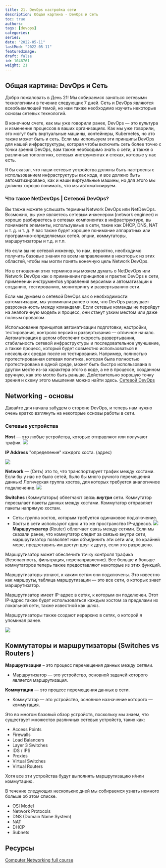 ```yaml
---
title: 21. DevOps настройка сети
description: Общая картина - DevOps и Сеть
toc: true
authors:
tags: [devops]
categories:
series: 
date: "2022-05-11"
lastMod: "2022-05-11"
featuredImage:
draft: false
id: 1048761
weight: 21
---
```

## Общая картина: DevOps и Сеть

Добро пожаловать в День 21! Мы собираемся заняться сетевыми технологиями в течение следующих 7 дней. Сеть и DevOps являются всеобъемлющей темой, но нам также необходимо изучить некоторые основы сетевых технологий.

В конечном счете, как мы уже говорили ранее, DevOps — это культура и изменение процессов в ваших организациях. Как мы уже говорили, это могут быть виртуальные машины, контейнеры, Kubernetes, но это также может быть и сеть. Если мы используем эти принципы DevOps для нашей инфраструктуры, которая чтобы включить сеть более точно с точки зрения DevOps, вам также необходимо знать о сети, а также о различных топологиях, сетевых инструментах и ​​стеках, которые у нас есть.

Я бы сказал, что наши сетевые устройства должны быть настроены с использованием инфраструктуры как кода, и все должно быть автоматизировано, как и наши виртуальные машины, но для этого мы должны хорошо понимать, что мы автоматизируем.

### Что такое NetDevOps | Сетевой DevOps?

Вы также можете услышать термины Network DevOps или NetDevOps. Возможно, вы уже являетесь сетевым инженером (network engineer) и хорошо разбираетесь в сетевых компонентах в инфраструктуре, вы понимаете элементы, используемые в сети, такие как DHCP, DNS, NAT и т. д. и т. д. У вас также будет хорошее понимание аппаратных или программно-определяемых сетей. опции, коммутаторы, маршрутизаторы и т.д. и т.п.

Но если вы не сетевой инженер, то нам, вероятно, необходимо получить базовые знания по всем направлениям в некоторых из этих областей, чтобы мы могли понять конечную цель Network DevOps.

Но в отношении этих терминов мы можем думать о NetDevOps или Network DevOps как о применении принципов и практик DevOps к сети, применении инструментов управления версиями и автоматизации к созданию, тестированию, мониторингу и развертыванию сети.

Если мы думаем о сетевой DevOps как о необходимости автоматизации, мы упоминали ранее о том, что DevOps разрушает разрозненность между командами. Если сетевые команды не перейдут на аналогичную модель и процесс, они станут узким местом или даже полным провалом.

Использование принципов автоматизации подготовки, настройки, тестирования, контроля версий и развертывания — отличное начало. Автоматизация в целом обеспечит скорость развертывания, стабильность сетевой инфраструктуры и последовательное улучшение, а также процесс, который будет совместно использоваться в нескольких средах после их тестирования. Например, полностью протестированная сетевая политика, которая была полностью протестирована в одной среде, может быть быстро использована в другом месте из-за характера этого в коде, а не в процессе, созданном вручную, как это могло быть раньше.
Действительно хорошую точку зрения и схему этого мышления можно найти здесь. [Сетевой DevOps](https://www.thousandeyes.com/learning/techtorials/network-devops)

## Networking - основы

Давайте для начала забудем о стороне DevOps, и теперь нам нужно очень кратко взглянуть на некоторые основы работы в сети.

### Сетевые устройства

**Host** — это любые устройства, которые отправляют или получают трафик.
![](../images/Day21_Networking1.ru.png?v1)

**IP Address** "определение" каждого хоста. (адрес)

![](../images/Day21_Networking2.ru.png?v1)

**Network**  — (Сеть) это то, что транспортирует трафик между хостами. Если бы у нас не было сетей, было бы много ручного перемещения данных!
Логическая группа хостов, для которых требуется аналогичное подключение.
![](../images/Day21_Networking3.ru.png?v1)

**Switches** (Коммутаторы) облегчают связь ***внутри*** сети. Коммутатор пересылает пакеты данных между хостами. Коммутатор отправляет пакеты напрямую хостам.

- Сеть: группа хостов, которым требуется одинаковое подключение.
- Хосты в сети используют одно и то же пространство IP-адресов.
![](../images/Day21_Networking4.ru.png?v1)
**Маршрутизатор** (Router) облегчает связь между сетями. Если мы сказали ранее, что коммутатор следит за связью внутри сети, маршрутизатор позволяет нам объединить эти сети или, по крайней мере, предоставить им доступ друг к другу, если это разрешено.

Маршрутизатор может обеспечить точку контроля трафика (безопасность, фильтрация, перенаправление). Все больше и больше коммутаторов теперь также предоставляют некоторые из этих функций.

Маршрутизаторы узнают, к каким сетям они подключены. Это известно как маршруты, таблица маршрутизации — это все сети, о которых знает маршрутизатор.

Маршрутизатор имеет IP-адрес в сетях, к которым он подключен. Этот IP-адрес также будет использоваться каждым хостом за пределами их локальной сети, также известной как шлюз.

Маршрутизаторы также создают иерархию в сетях, о которой я упоминал ранее.

![](../images/Day21_Networking5.ru.png?v1)

## Коммутаторы и маршрутизаторы (Switches vs Routers )

**Маршрутизация** – это процесс перемещения данных между сетями.

- Маршрутизатор — это устройство, основной задачей которого является маршрутизация.

**Коммутация** — это процесс перемещения данных в сети.

- Коммутатор — это устройство, основное назначение которого — коммутация.

Это во многом базовый обзор устройств, поскольку мы знаем, что существует множество различных сетевых устройств, таких как:

- Access Points
- Firewalls
- Load Balancers
- Layer 3 Switches
- IDS / IPS
- Proxies
- Virtual Switches
- Virtual Routers

Хотя все эти устройства будут выполнять маршрутизацию и/или коммутацию.

В течение следующих нескольких дней мы собираемся узнать немного больше об этом списке.

- OSI Model
- Network Protocols
- DNS (Domain Name System)
- NAT
- DHCP
- Subnets

## Ресурсы

[Computer Networking full course](https://www.youtube.com/watch?v=IPvYjXCsTg8)
